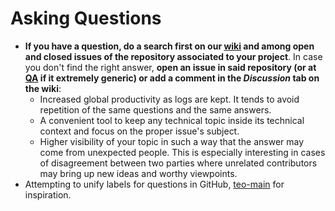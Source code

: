 # Asking Questions

* **If you have a question, do a search first on our **[**wiki**](http://robots.uc3m.es/)** and among open and closed issues of the repository associated to your project**. In case you don't find the right answer, **open an issue in said repository (or at [QA](https://github.com/roboticslab-uc3m/questions-and-answers) if it extremely generic) or add a comment in the **_**Discussion**_** tab on the wiki**:
  * Increased global productivity as logs are kept. It tends to avoid repetition of the same questions and the same answers.
  * A convenient tool to keep any technical topic inside its technical context and focus on the proper issue's subject.
  * Higher visibility of your topic in such a way that the answer may come from unexpected people. This is especially interesting in cases of disagreement between two parties where unrelated contributors may bring up new ideas and worthy viewpoints.
* Attempting to unify labels for questions in GitHub, [teo-main](https://github.com/roboticslab-uc3m/teo-main/labels) for inspiration.


